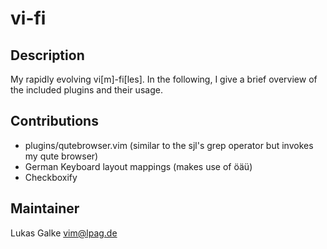 vi-fi
=====

Description
-----------

My rapidly evolving vi\[m\]-fi\[les\]. In the following, I give a brief overview of the included plugins and their usage.

Contributions
-------------

-   plugins/qutebrowser.vim (similar to the sjl's grep operator but invokes my qute browser)
-   German Keyboard layout mappings (makes use of öäü)
-   Checkboxify

Maintainer
----------

Lukas Galke vim@lpag.de
